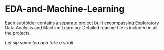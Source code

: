 # EDA-and-Machine-Learning
Each subfolder contains a separate project built encompassing Exploratory Data Analysis and Machine Learning.
Detailed readme file is included in all the projects.

*Let sip some tea and take a stroll*
